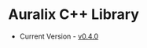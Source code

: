 # Auralix C++ Library
- Current Version - [v0.4.0](https://github.com/auralix/alx-202-af-10-2-auralix-cpp-lib/tree/v0.4.0)
